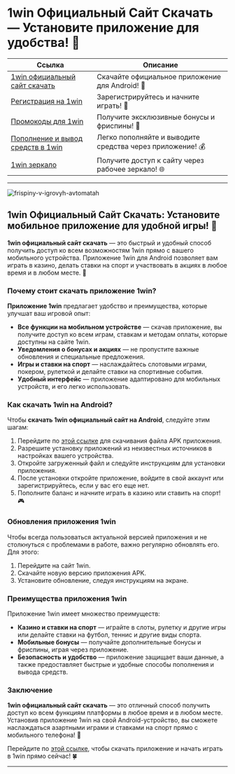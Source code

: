 # 1win Официальный Сайт Скачать — Установите приложение для удобства! 📲

| **Ссылка**                                | **Описание**             |
|-------------------------------------------|--------------------------|
| [1win официальный сайт скачать](https://brandplay.link/6F5VqbyZ) | Скачайте официальное приложение для Android! 🚀 |
| [Регистрация на 1win](https://brandplay.link/6F5VqbyZ) | Зарегистрируйтесь и начните играть! 🎉 |
| [Промокоды для 1win](https://brandplay.link/6F5VqbyZ) | Получите эксклюзивные бонусы и фриспины! 💸 |
| [Пополнение и вывод средств в 1win](https://brandplay.link/6F5VqbyZ) | Легко пополняйте и выводите средства через приложение! 💰 |
| [1win зеркало](https://brandplay.link/6F5VqbyZ) | Получите доступ к сайту через рабочее зеркало! 🌐 |

---
![frispiny-v-igrovyh-avtomatah](https://github.com/user-attachments/assets/65052dca-1e1b-4160-8aad-6e3ffc6a787a)

## 1win Официальный Сайт Скачать: Установите мобильное приложение для удобной игры! 🎰

**1win официальный сайт скачать** — это быстрый и удобный способ получить доступ ко всем возможностям 1win прямо с вашего мобильного устройства. Приложение 1win для Android позволяет вам играть в казино, делать ставки на спорт и участвовать в акциях в любое время и в любом месте. 📲

### Почему стоит скачать приложение 1win?

**Приложение 1win** предлагает удобство и преимущества, которые улучшат ваш игровой опыт:

- **Все функции на мобильном устройстве** — скачав приложение, вы получите доступ ко всем играм, ставкам и методам оплаты, которые доступны на сайте 1win.
- **Уведомления о бонусах и акциях** — не пропустите важные обновления и специальные предложения.
- **Игры и ставки на спорт** — наслаждайтесь слотовыми играми, покером, рулеткой и делайте ставки на спортивные события.
- **Удобный интерфейс** — приложение адаптировано для мобильных устройств, и его легко использовать.

### Как скачать 1win на Android?

Чтобы **скачать 1win официальный сайт на Android**, следуйте этим шагам:

1. Перейдите по [этой ссылке](https://brandplay.link/6F5VqbyZ) для скачивания файла APK приложения.
2. Разрешите установку приложений из неизвестных источников в настройках вашего устройства.
3. Откройте загруженный файл и следуйте инструкциям для установки приложения.
4. После установки откройте приложение, войдите в свой аккаунт или зарегистрируйтесь, если у вас его еще нет.
5. Пополните баланс и начните играть в казино или ставить на спорт! 🎮

### Обновления приложения 1win

Чтобы всегда пользоваться актуальной версией приложения и не столкнуться с проблемами в работе, важно регулярно обновлять его. Для этого:

1. Перейдите на сайт 1win.
2. Скачайте новую версию приложения APK.
3. Установите обновление, следуя инструкциям на экране.

### Преимущества приложения 1win

Приложение 1win имеет множество преимуществ:

- **Казино и ставки на спорт** — играйте в слоты, рулетку и другие игры или делайте ставки на футбол, теннис и другие виды спорта.
- **Мобильные бонусы** — получайте дополнительные бонусы и фриспины, играя через приложение.
- **Безопасность и удобство** — приложение защищает ваши данные, а также предоставляет быстрые и удобные способы пополнения и вывода средств.

### Заключение

**1win официальный сайт скачать** — это отличный способ получить доступ ко всем функциям платформы в любое время и в любом месте. Установив приложение 1win на свой Android-устройство, вы сможете наслаждаться азартными играми и ставками на спорт прямо с мобильного телефона! 📲

Перейдите по [этой ссылке](https://brandplay.link/6F5VqbyZ), чтобы скачать приложение и начать играть в 1win прямо сейчас! 🍀

---

